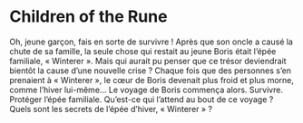 # Children of the Rune
Oh, jeune garçon, fais en sorte de survivre ! Après que son oncle a causé la chute de sa famille, la seule chose qui restait au jeune Boris était l’épée familiale, « Winterer ». Mais qui aurait pu penser que ce trésor deviendrait bientôt la cause d’une nouvelle crise ? Chaque fois que des personnes s’en prenaient à « Winterer », le cœur de Boris devenait plus froid et plus morne, comme l’hiver lui-même… Le voyage de Boris commença alors. Survivre. Protéger l’épée familiale. Qu’est-ce qui l’attend au bout de ce voyage ? Quels sont les secrets de l’épée d’hiver, « Winterer » ?